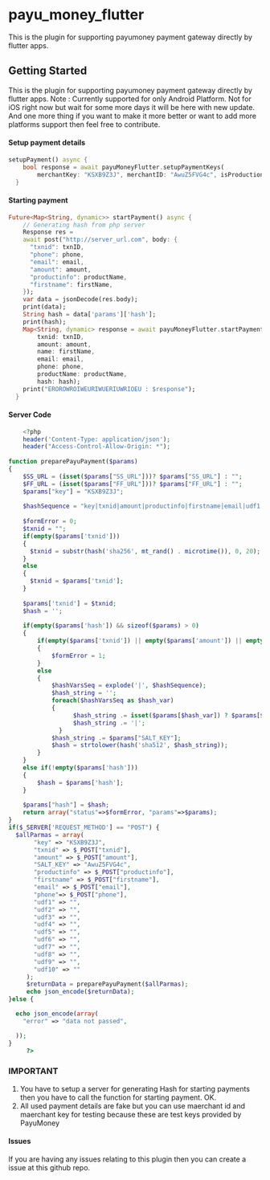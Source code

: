 # payu_money_flutter

This is the plugin for supporting payumoney payment gateway directly by flutter apps.

## Getting Started

This is the plugin for supporting payumoney payment gateway directly by flutter apps.
Note : Currently supported for only Android Platform. Not for iOS right now but wait for some more days it will be here with new update.
And one more thing if you want to make it more better or want to add more platforms support then feel free to contribute.
#### Setup payment details
``` dart
setupPayment() async {
    bool response = await payuMoneyFlutter.setupPaymentKeys(
        merchantKey: "KSXB9Z3J", merchantID: "AwuZ5FVG4c", isProduction: false, activityTitle: "Payment Screen Title", disableExitConfirmation: false);
  }
```

#### Starting payment
```dart
Future<Map<String, dynamic>> startPayment() async {
    // Generating hash from php server
    Response res =
    await post("http://server_url.com", body: {
      "txnid": txnID,
      "phone": phone,
      "email": email,
      "amount": amount,
      "productinfo": productName,
      "firstname": firstName,
    });
    var data = jsonDecode(res.body);
    print(data);
    String hash = data['params']['hash'];
    print(hash);
    Map<String, dynamic> response = await payuMoneyFlutter.startPayment(
        txnid: txnID,
        amount: amount,
        name: firstName,
        email: email,
        phone: phone,
        productName: productName,
        hash: hash);
    print("EROROWROIWEURIWUERIUWRIOEU : $response");
  }
```

#### Server Code

```php
    <?php 
    header('Content-Type: application/json');
    header("Access-Control-Allow-Origin: *");
    
function preparePayuPayment($params)
{        
    $SS_URL = (isset($params["SS_URL"]))? $params["SS_URL"] : "";
    $FF_URL = (isset($params["FF_URL"]))? $params["FF_URL"] : "";
    $params["key"] = "KSXB9Z3J";    
    
    $hashSequence = "key|txnid|amount|productinfo|firstname|email|udf1|udf2|udf3|udf4|udf5|udf6|udf7|udf8|udf9|udf10";
    
    $formError = 0;
    $txnid = "";
    if(empty($params['txnid']))
    {
      $txnid = substr(hash('sha256', mt_rand() . microtime()), 0, 20);
    }
    else
    {
      $txnid = $params['txnid'];
    }    
    
    $params['txnid'] = $txnid;
    $hash = '';
    
    if(empty($params['hash']) && sizeof($params) > 0)
    {
        if(empty($params['txnid']) || empty($params['amount']) || empty($params['firstname']) || empty($params['email']) || empty($params['phone']) || empty($params['productinfo']))
        {
            $formError = 1;
        }
        else
        {
            $hashVarsSeq = explode('|', $hashSequence);
            $hash_string = '';    
            foreach($hashVarsSeq as $hash_var)
            {
                  $hash_string .= isset($params[$hash_var]) ? $params[$hash_var] : '';
                  $hash_string .= '|';
              }
            $hash_string .= $params["SALT_KEY"];
            $hash = strtolower(hash('sha512', $hash_string));
        }
    }
    else if(!empty($params['hash']))
    {
        $hash = $params['hash'];
    }
    
    $params["hash"] = $hash;
    return array("status"=>$formError, "params"=>$params);
}
if($_SERVER['REQUEST_METHOD'] == "POST") {
  $allParmas = array(
       "key" => "KSXB9Z3J",
       "txnid" => $_POST["txnid"],
       "amount" => $_POST["amount"],
       "SALT_KEY" => "AwuZ5FVG4c",
       "productinfo" => $_POST["productinfo"],
       "firstname" => $_POST["firstname"],
       "email" => $_POST["email"],
       "phone"=> $_POST["phone"],
       "udf1" => "",
       "udf2" => "",
       "udf3" => "",
       "udf4" => "",
       "udf5" => "",
       "udf6" => "",
       "udf7" => "",
       "udf8" => "",
       "udf9" => "",
       "udf10" => ""
     );
     $returnData = preparePayuPayment($allParmas);
     echo json_encode($returnData);
}else {

  echo json_encode(array(
    "error" => "data not passed",

  ));
}
     ?> 
```

### IMPORTANT
1. You have to setup a server for generating Hash for starting payments then you have to call the function for starting payment. OK.
2. All used payment details are fake but you can use maerchant id and maerchant key for testing because these are test keys provided by PayuMoney

#### Issues
If you are having any issues relating to this plugin then you can create a issue at this github repo.

